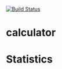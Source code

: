 [![Build Status](https://travis-ci.com/bolshvang1/calculator.svg?branch=statistical_calculator)](https://travis-ci.com/bolshvang1/calculator)

# calculator

# Statistics
